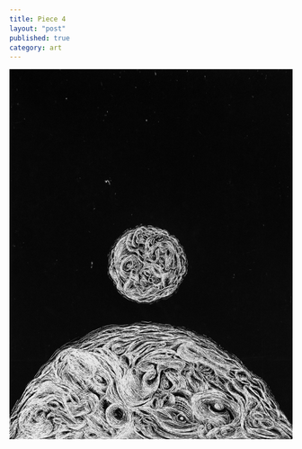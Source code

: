 ```yaml
---
title: Piece 4   
layout: "post"
published: true
category: art
---
```

![Piece 4](/assets/art/4.jpg)
